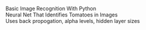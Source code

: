 Basic Image Recognition With Python  
Neural Net That Identifies Tomatoes in Images  
Uses back propogation, alpha levels, hidden layer sizes
